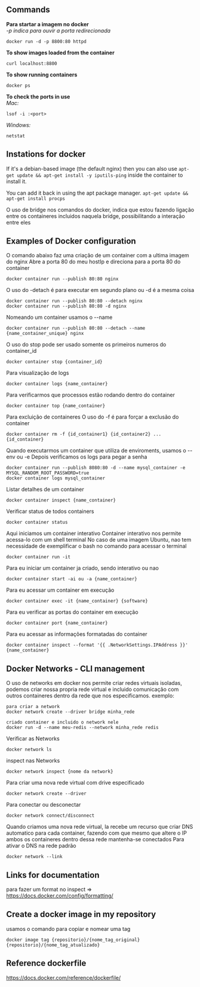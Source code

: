 ## Commands
<b>Para startar a imagem no docker</b></br>
<i>-p indica para ouvir a porta redirecionada</i>
```
docker run -d -p 8800:80 httpd
```

<b>To show images loaded from the container</b>
```
curl localhost:8800
```

<b>To show running containers</b>
```
docker ps
```

<b>To check the ports in use</b></br>
<i>Mac:</i> 
```
lsof -i :<port>
```  
<i>Windows:</i>
```
netstat
```


## Instations for docker
If it's a debian-based image (the default nginx) then you can also use `apt-get update && apt-get install -y iputils-ping` inside the container to install it.

You can add it back in using the apt package manager. `apt-get update && apt-get install procps`

O uso de bridge nos comandos do docker, indica que estou fazendo ligação entre os containeres incluidos naquela bridge, possibilitando a interação entre eles

## Examples of Docker configuration
O comando abaixo faz uma criação de um container com a ultima imagem do nginx
Abre a porta 80 do meu hostIp e direciona para a porta 80 do container
```
docker container run --publish 80:80 nginx
```

O uso do -detach é para executar em segundo plano ou -d é a mesma coisa
```
docker container run --publish 80:80 --detach nginx
docker container run --publish 80:80 -d nginx
```

Nomeando um container usamos o --name
```
docker container run --publish 80:80 --detach --name {name_container_unique} nginx
```

O uso do stop pode ser usado somente os primeiros numeros do container_id
```
docker container stop {container_id}
```

Para visualização de logs
```
docker container logs {name_container}
```

Para verificarmos que processos estão rodando dentro do container
```
docker container top {name_container}
```

Para excluição de containeres
O uso do -f é para forçar a exclusão do container
```
docker container rm -f {id_container1} {id_container2} ... {id_container}
```

Quando executarmos um container que utiliza de enviroments, usamos o --env ou -e
Depois verificamos os logs para pegar a senha
```
docker container run --publish 8080:80 -d --name mysql_container -e MYSQL_RANDOM_ROOT_PASSWORD=true
docker container logs mysql_container
```

Listar detalhes de um container
```
docker container inspect {name_container}
```

Verificar status de todos containers
```
docker container status
```

Aqui iniciamos um container interativo
Container interativo nos permite acessa-lo com um shell terminal
No caso de uma imagem Ubuntu, nao tem necessidade de exemplificar o bash no comando para acessar o terminal
```
docker container run -it
```

Para eu iniciar um container ja criado, sendo interativo ou nao
```
docker container start -ai ou -a {name_container}
```

Para eu acessar um container em execução
```
docker container exec -it {name_container} {software}
```

Para eu verificar as portas do container em execução
```
docker container port {name_container}
```

Para eu acessar as informações formatadas do container
```
docker container inspect --format '{{ .NetworkSettings.IPAddress }}' {name_container}
```

## Docker Networks - CLI management
O uso de networks em docker nos permite criar redes virtuais isoladas, podemos criar nossa propria rede virtual e incluido comunicação com outros containeres dentro da rede que nos especificamos.
exemplo:
```
para criar a network
docker network create --driver bridge minha_rede

criado container e incluido o network nele
docker run -d --name meu-redis --network minha_rede redis
```

Verificar as Networks
```
docker network ls
```

inspect nas Networks
```
docker network inspect {nome da network}
```

Para criar uma nova rede virtual com drive especificado
```
docker network create --driver
```

Para conectar ou desconectar
```
docker network connect/disconnect
```

Quando criamos uma nova rede virtual, la recebe um recurso que criar DNS automatico para cada container, fazendo com que mesmo que altere o IP ambos os containeres dentro dessa rede mantenha-se conectados
Para ativar o DNS na rede padrão
```
docker network --link
```

## Links for documentation
para fazer um format no inspect => https://docs.docker.com/config/formatting/ </br>

## Create a docker image in my repository
usamos o comando para copiar e nomear uma tag
```
docker image tag {repositorio}/{nome_tag_original} {repositorio}/{nome_tag_atualizado} 
```


## Reference dockerfile
https://docs.docker.com/reference/dockerfile/